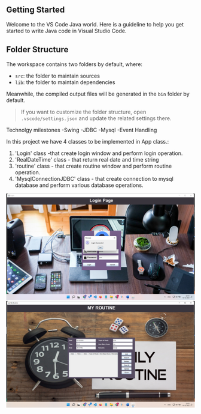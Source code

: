 ## Getting Started

Welcome to the VS Code Java world. Here is a guideline to help you get started to write Java code in Visual Studio Code.

## Folder Structure

The workspace contains two folders by default, where:

- `src`: the folder to maintain sources
- `lib`: the folder to maintain dependencies

Meanwhile, the compiled output files will be generated in the `bin` folder by default.

> If you want to customize the folder structure, open `.vscode/settings.json` and update the related settings there.

Technolgy milestones
-Swing
-JDBC
-Mysql
-Event Handling


In this project we have 4 classes to be implemented in App class.:
1. 'Login' class -that create login window and perform login operation.
2. 'RealDateTime' class - that return real date and time string
3. 'routine' class - that create routine window and perform routine operation.
4. 'MysqlConnectionJDBC' class - that create connection to mysql database and perform various database operations.

![Login Page](https://github.com/suyog9139/Daily-Diary/blob/master/images/Login.png?raw=true)
![Main Page](https://github.com/suyog9139/Daily-Diary/blob/master/images/Main.png?raw=true)